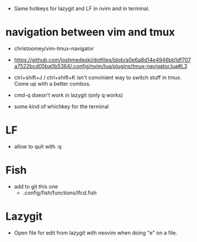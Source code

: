 - Same hotkeys for lazygit and LF in nvim and in terminal.


# navigation between vim and tmux
- christoomey/vim-tmux-navigator
- https://github.com/joshmedeski/dotfiles/blob/a0e6a8d14e4946bb1df707a7522bcd05ba0b5364/.config/nvim/lua/plugins/tmux-navigator.lua#L3

- ctrl+shift+J / ctrl+shift+K isn't convinient way to switch stuff in tmux. Come up with a better combos.

- cmd-q doesn't work in lazygit (only q works)

- some kind of whichkey for the terminal


# LF
- allow to quit with :q

# Fish
- add to git this one 
  - .config/fish/functions/lfcd.fish

# Lazygit
- Open file for edit from lazygit with neovim when doing "e" on a file.

